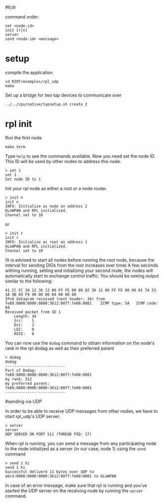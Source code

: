 #tl;dr

command order:

	set <node-id>
	init [r|n]
	server
	send <node-id> <message>

# setup
compile the application

	cd RIOT/examples/rpl_udp
	make

Set up a bridge for *two* tap devices to communicate over

	../../cpu/native/tapsetup.sh create 2

# rpl init

Run the first node

	make term

Type ``help`` to see the commands available.
Now you need set the node ID. This ID will be used by other nodes to address this node.

	> set 1
    set 1
    Set node ID to 1

Init your rpl node as either a root or a node router.

	> init n
	init n
	INFO: Initialize as node on address 2
	6LoWPAN and RPL initialized.
	Channel set to 10

or

	> init r
	init r
	INFO: Initialize as root on address 1
	6LoWPAN and RPL initialized.
	Channel set to 10

(It is advised to start all nodes before running the root node, because the interval for sending DIOs from the root increases over time)
A few seconds withing running, setting and initializing your second node, the nodes will automatically start to exchange control traffic. You should be seeing output similar to the following:

	41 CC FC 34 12 36 12 00 FF FE 00 00 02 36 12 00 FF FE 00 00 01 7A 33 3A 9B 03 F9 90 00 00 04 00 00 80
	IPv6 datagram received (next header: 3A) from fe80:0000:0000:0000:3612:00ff:fe00:0001 	 ICMP type: 5A 	 ICMP code: 08
	Received packet from ID 1
		Length:	34
		Src:	1
		Dst:	2
		LQI:	0
		RSSI:	0

You can now use the ``dodag`` command to obtain information on the node's rank in the rpl dodag as well as their preferred parent

	> dodag
	dodag
	---------------------------
	Part of Dodag:
	fe80:0000:0000:0000:3612:00ff:fe00:0001
	my rank: 512
	my preferred parent:
	fe80:0000:0000:0000:3612:00ff:fe00:0001
	---------------------------

#sending via UDP

In order to be able to receive UDP messages from other nodes, we have to start rpl_udp's UDP server:

	> server
	server
	UDP SERVER ON PORT 511 (THREAD PID: 17)

When rpl is running, you can send a message from any participating node to the node initialized as a server (in our case, node 1) using the ``send`` command

	> send 1 hi
	send 1 hi
	Successful deliverd 11 bytes over UDP to abcd:0000:0000:0000:3612:00ff:fe00:0001 to 6LoWPAN

In case of an error message, make sure that rpl is running and you've started the UDP server on the receiving node by running the ``server`` command.
